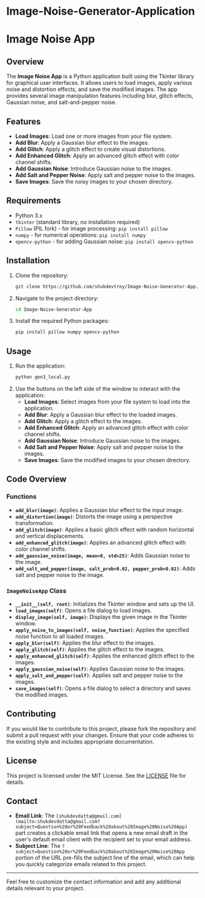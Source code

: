 # Image-Noise-Generator-Application

# Image Noise App

## Overview

The **Image Noise App** is a Python application built using the Tkinter library for graphical user interfaces. It allows users to load images, apply various noise and distortion effects, and save the modified images. The app provides several image manipulation features including blur, glitch effects, Gaussian noise, and salt-and-pepper noise.

## Features

- **Load Images**: Load one or more images from your file system.
- **Add Blur**: Apply a Gaussian blur effect to the images.
- **Add Glitch**: Apply a glitch effect to create visual distortions.
- **Add Enhanced Glitch**: Apply an advanced glitch effect with color channel shifts.
- **Add Gaussian Noise**: Introduce Gaussian noise to the images.
- **Add Salt and Pepper Noise**: Apply salt and pepper noise to the images.
- **Save Images**: Save the noisy images to your chosen directory.

## Requirements

- Python 3.x
- `tkinter` (standard library, no installation required)
- `Pillow` (PIL fork) - for image processing: `pip install pillow`
- `numpy` - for numerical operations: `pip install numpy`
- `opencv-python` - for adding Gaussian noise: `pip install opencv-python`

## Installation

1. Clone the repository:
   ```bash
   git clone https://github.com/shukdevtroy/Image-Noise-Generator-App.git
   ```
2. Navigate to the project directory:
   ```bash
   cd Image-Noise-Generator-App
   ```
3. Install the required Python packages:
   ```bash
   pip install pillow numpy opencv-python
   ```

## Usage

1. Run the application:
   ```bash
   python gen3_local.py
   ```
2. Use the buttons on the left side of the window to interact with the application:
   - **Load Images**: Select images from your file system to load into the application.
   - **Add Blur**: Apply a Gaussian blur effect to the loaded images.
   - **Add Glitch**: Apply a glitch effect to the images.
   - **Add Enhanced Glitch**: Apply an advanced glitch effect with color channel shifts.
   - **Add Gaussian Noise**: Introduce Gaussian noise to the images.
   - **Add Salt and Pepper Noise**: Apply salt and pepper noise to the images.
   - **Save Images**: Save the modified images to your chosen directory.

## Code Overview

### Functions

- **`add_blur(image)`**: Applies a Gaussian blur effect to the input image.
- **`add_distortion(image)`**: Distorts the image using a perspective transformation.
- **`add_glitch(image)`**: Applies a basic glitch effect with random horizontal and vertical displacements.
- **`add_enhanced_glitch(image)`**: Applies an advanced glitch effect with color channel shifts.
- **`add_gaussian_noise(image, mean=0, std=25)`**: Adds Gaussian noise to the image.
- **`add_salt_and_pepper(image, salt_prob=0.02, pepper_prob=0.02)`**: Adds salt and pepper noise to the image.

### `ImageNoiseApp` Class

- **`__init__(self, root)`**: Initializes the Tkinter window and sets up the UI.
- **`load_images(self)`**: Opens a file dialog to load images.
- **`display_image(self, image)`**: Displays the given image in the Tkinter window.
- **`apply_noise_to_images(self, noise_function)`**: Applies the specified noise function to all loaded images.
- **`apply_blur(self)`**: Applies the blur effect to the images.
- **`apply_glitch(self)`**: Applies the glitch effect to the images.
- **`apply_enhanced_glitch(self)`**: Applies the enhanced glitch effect to the images.
- **`apply_gaussian_noise(self)`**: Applies Gaussian noise to the images.
- **`apply_salt_and_pepper(self)`**: Applies salt and pepper noise to the images.
- **`save_images(self)`**: Opens a file dialog to select a directory and saves the modified images.

## Contributing

If you would like to contribute to this project, please fork the repository and submit a pull request with your changes. Ensure that your code adheres to the existing style and includes appropriate documentation.

## License

This project is licensed under the MIT License. See the [LICENSE](LICENSE) file for details.

## Contact

- **Email Link**: The `[shukdevdatta@gmail.com](mailto:shukdevdatta@gmail.com?subject=Question%20or%20Feedback%20about%20Image%20Noise%20App)` part creates a clickable email link that opens a new email draft in the user's default email client with the recipient set to your email address.
- **Subject Line**: The `?subject=Question%20or%20Feedback%20about%20Image%20Noise%20App` portion of the URL pre-fills the subject line of the email, which can help you quickly categorize emails related to this project.

---

Feel free to customize the contact information and add any additional details relevant to your project.
